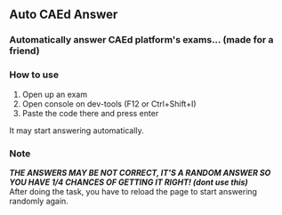 ## Auto CAEd Answer
### Automatically answer CAEd platform's exams... (made for a friend)

### How to use
1. Open up an exam
2. Open console on dev-tools (F12 or Ctrl+Shift+I)
3. Paste the code there and press enter

It may start answering automatically.

### Note
***THE ANSWERS MAY BE NOT CORRECT, IT'S A RANDOM ANSWER SO YOU HAVE 1/4 CHANCES OF GETTING IT RIGHT! (dont use this)***<br>
After doing the task, you have to reload the page to start answering randomly again.


